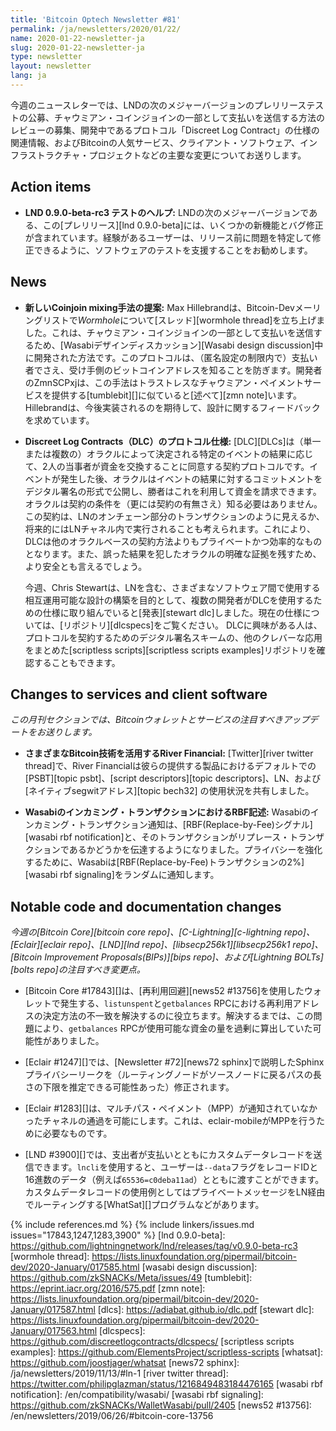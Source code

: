 ```yaml
---
title: 'Bitcoin Optech Newsletter #81'
permalink: /ja/newsletters/2020/01/22/
name: 2020-01-22-newsletter-ja
slug: 2020-01-22-newsletter-ja
type: newsletter
layout: newsletter
lang: ja
---
```

今週のニュースレターでは、LNDの次のメジャーバージョンのプレリリーステストの公募、チャウミアン・コインジョインの一部として支払いを送信する方法のレビューの募集、開発中であるプロトコル「Discreet Log Contract」の仕様の関連情報、およびBitcoinの人気サービス、クライアント・ソフトウェア、インフラストラクチャ・プロジェクトなどの主要な変更についてお送りします。

## Action items

- **LND 0.9.0-beta-rc3 テストのヘルプ:** LNDの次のメジャーバージョンである、この[プレリリース][lnd 0.9.0-beta]には、いくつかの新機能とバグ修正が含まれています。経験があるユーザーは、リリース前に問題を特定して修正できるように、ソフトウェアのテストを支援することをお勧めします。

## News

- **新しいCoinjoin mixing手法の提案:** Max Hillebrandは、Bitcoin-Devメーリングリストで*Wormhole*について[スレッド][wormhole thread]を立ち上げました。これは、チャウミアン・コインジョインの一部として支払いを送信するため、[Wasabiデザインディスカッション][Wasabi design discussion]中に開発された方法です。このプロトコルは、（匿名設定の制限内で）支払い者でさえ、受け手側のビットコインアドレスを知ることを防ぎます。開発者のZmnSCPxjは、この手法はトラストレスなチャウミアン・ペイメントサービスを提供する[tumblebit][]に似ていると[述べて][zmn note]います。 Hillebrandは、今後実装されるのを期待して、設計に関するフィードバックを求めています。

- **Discreet Log Contracts（DLC）のプロトコル仕様:** [DLC][DLCs]は（単一または複数の）オラクルによって決定される特定のイベントの結果に応じて、2人の当事者が資金を交換することに同意する契約プロトコルです。イベントが発生した後、オラクルはイベントの結果に対するコミットメントをデジタル署名の形式で公開し、勝者はこれを利用して資金を請求できます。オラクルは契約の条件を（更には契約の有無さえ）知る必要はありません。この契約は、LNのオンチェーン部分のトランザクションのように見えるか、将来的にはLNチャネル内で実行されることも考えられます。これにより、DLCは他のオラクルベースの契約方法よりもプライベートかつ効率的なものとなります。また、誤った結果を犯したオラクルの明確な証拠を残すため、より安全とも言えるでしょう。

    今週、Chris Stewartは、LNを含む、さまざまなソフトウェア間で使用する相互運用可能な設計の構築を目的として、複数の開発者がDLCを使用するための仕様に取り組んでいると[発表][stewart dlc]しました。現在の仕様については、[リポジトリ][dlcspecs]をご覧ください。 DLCに興味がある人は、プロトコルを契約するためのデジタル署名スキームの、他のクレバーな応用をまとめた[scriptless scripts][scriptless scripts examples]リポジトリを確認することもできます。

## Changes to services and client software
*この月刊セクションでは、Bitcoinウォレットとサービスの注目すべきアップデートをお送りします。*

- **さまざまなBitcoin技術を活用するRiver Financial:** [Twitter][river twitter thread]で、River Financialは彼らの提供する製品におけるデフォルトでの[PSBT][topic psbt]、[script descriptors][topic descriptors]、LN、および[ネイティブsegwitアドレス][topic bech32] の使用状況を共有しました。

- **Wasabiのインカミング・トランザクションにおけるRBF記述:** Wasabiのインカミング・トランザクション通知は、[RBF(Replace-by-Fee)シグナル][wasabi rbf notification]と、そのトランザクションがリプレース・トランザクションであるかどうかを伝達するようになりました。プライバシーを強化するために、Wasabiは[RBF(Replace-by-Fee)トランザクションの2%][wasabi rbf signaling]をランダムに通知します。

## Notable code and documentation changes

*今週の[Bitcoin Core][bitcoin core repo]、[C-Lightning][c-lightning repo]、[Eclair][eclair repo]、[LND][lnd repo]、[libsecp256k1][libsecp256k1 repo]、[Bitcoin Improvement Proposals(BIPs)][bips repo]、および[Lightning BOLTs][bolts repo]の注目すべき変更点。*

- [Bitcoin Core #17843][]は、[再利用回避][news52 #13756]を使用したウォレットで発生する、`listunspent`と`getbalances` RPCにおける再利用アドレスの決定方法の不一致を解決するのに役立ちます。解決するまでは、この問題により、`getbalances` RPCが使用可能な資金の量を過剰に算出していた可能性がありました。

- [Eclair #1247][]では、[Newsletter #72][news72 sphinx]で説明したSphinxプライバシーリークを（ルーティングノードがソースノードに戻るパスの長さの下限を推定できる可能性あった）修正されます。

- [Eclair #1283][]は、マルチパス・ペイメント（MPP）が通知されていなかったチャネルの通過を可能にします。これは、eclair-mobileがMPPを行うために必要なものです。

- [LND #3900][]では、支出者が支払いとともにカスタムデータレコードを送信できます。`lncli`を使用すると、ユーザーは`--data`フラグをレコードIDと16進数のデータ（例えば`65536=c0deba11ad`）とともに渡すことができます。カスタムデータレコードの使用例としてはプライベートメッセージをLN経由でルーティングする[WhatSat][]プログラムなどがあります。<!-- source: "custom record sending" in　https://github.com/joostjager/whatsat/commit/7c172ff8a63e56ec52005028b0f0d6b0a88867ec -->

{% include references.md %}
{% include linkers/issues.md issues="17843,1247,1283,3900" %}
[lnd 0.9.0-beta]: https://github.com/lightningnetwork/lnd/releases/tag/v0.9.0-beta-rc3
[wormhole thread]: https://lists.linuxfoundation.org/pipermail/bitcoin-dev/2020-January/017585.html
[wasabi design discussion]: https://github.com/zkSNACKs/Meta/issues/49
[tumblebit]: https://eprint.iacr.org/2016/575.pdf
[zmn note]: https://lists.linuxfoundation.org/pipermail/bitcoin-dev/2020-January/017587.html
[dlcs]: https://adiabat.github.io/dlc.pdf
[stewart dlc]: https://lists.linuxfoundation.org/pipermail/bitcoin-dev/2020-January/017563.html
[dlcspecs]: https://github.com/discreetlogcontracts/dlcspecs/
[scriptless scripts examples]: https://github.com/ElementsProject/scriptless-scripts
[whatsat]: https://github.com/joostjager/whatsat
[news72 sphinx]: /ja/newsletters/2019/11/13/#ln-1
[river twitter thread]: https://twitter.com/philipglazman/status/1216849483184476165
[wasabi rbf notification]: /en/compatibility/wasabi/
[wasabi rbf signaling]: https://github.com/zkSNACKs/WalletWasabi/pull/2405
[news52 #13756]: /en/newsletters/2019/06/26/#bitcoin-core-13756
